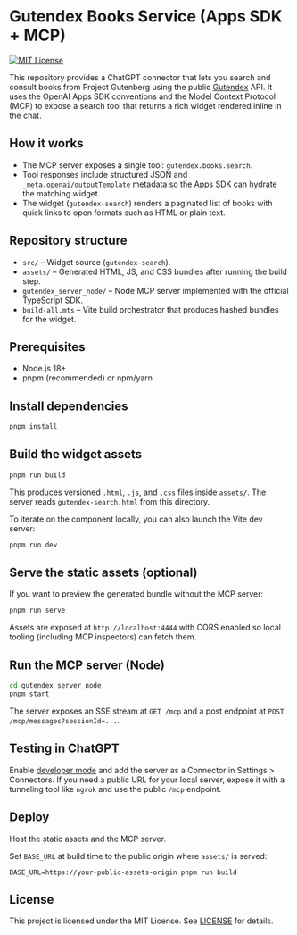 # Gutendex Books Service (Apps SDK + MCP)

[![MIT License](https://img.shields.io/badge/License-MIT-green.svg)](LICENSE)

This repository provides a ChatGPT connector that lets you search and consult books from Project Gutenberg using the public [Gutendex](https://gutendex.com) API. It uses the OpenAI Apps SDK conventions and the Model Context Protocol (MCP) to expose a search tool that returns a rich widget rendered inline in the chat.

## How it works

- The MCP server exposes a single tool: `gutendex.books.search`.
- Tool responses include structured JSON and `_meta.openai/outputTemplate` metadata so the Apps SDK can hydrate the matching widget.
- The widget (`gutendex-search`) renders a paginated list of books with quick links to open formats such as HTML or plain text.

## Repository structure

- `src/` – Widget source (`gutendex-search`).
- `assets/` – Generated HTML, JS, and CSS bundles after running the build step.
- `gutendex_server_node/` – Node MCP server implemented with the official TypeScript SDK.
- `build-all.mts` – Vite build orchestrator that produces hashed bundles for the widget.

## Prerequisites

- Node.js 18+
- pnpm (recommended) or npm/yarn

## Install dependencies

```bash
pnpm install
```

## Build the widget assets

```bash
pnpm run build
```

This produces versioned `.html`, `.js`, and `.css` files inside `assets/`. The server reads `gutendex-search.html` from this directory.

To iterate on the component locally, you can also launch the Vite dev server:

```bash
pnpm run dev
```

## Serve the static assets (optional)

If you want to preview the generated bundle without the MCP server:

```bash
pnpm run serve
```

Assets are exposed at `http://localhost:4444` with CORS enabled so local tooling (including MCP inspectors) can fetch them.

## Run the MCP server (Node)

```bash
cd gutendex_server_node
pnpm start
```

The server exposes an SSE stream at `GET /mcp` and a post endpoint at `POST /mcp/messages?sessionId=...`.

## Testing in ChatGPT

Enable [developer mode](https://platform.openai.com/docs/guides/developer-mode) and add the server as a Connector in Settings > Connectors. If you need a public URL for your local server, expose it with a tunneling tool like `ngrok` and use the public `/mcp` endpoint.

## Deploy

Host the static assets and the MCP server.

Set `BASE_URL` at build time to the public origin where `assets/` is served:

```
BASE_URL=https://your-public-assets-origin pnpm run build
```

## License

This project is licensed under the MIT License. See [LICENSE](./LICENSE) for details.
